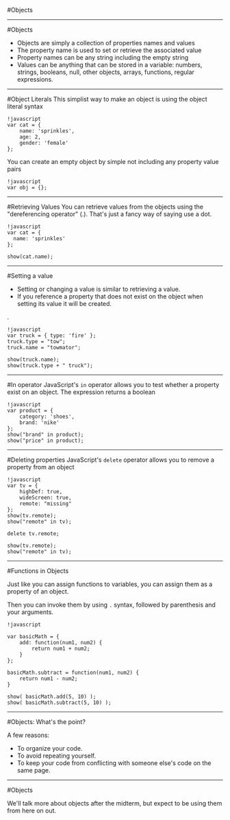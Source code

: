 #Objects

---
#Objects
- Objects are simply a collection of properties names and values
- The property name is used to set or retrieve the associated value
- Property names can be any string including the empty string
- Values can be anything that can be stored in a variable: numbers, strings, booleans, null, other objects, arrays, functions, regular expressions.

---
#Object Literals
This simplist way to make an object is using the object literal syntax

    !javascript
    var cat = {
        name: 'sprinkles',
        age: 2,
        gender: 'female'
    };

You can create an empty object by simple not including any property value pairs

    !javascript
    var obj = {};

---
#Retrieving Values
You can retrieve values from the objects using the "dereferencing operator" (.). That's just a fancy way of saying use a dot.

    !javascript
    var cat = {
      name: 'sprinkles'
    };

    show(cat.name);

---
#Setting a value
- Setting or changing a value is similar to retrieving a value.
- If you reference a property that does not exist on the object when setting its value it will be created.

.

    !javascript
    var truck = { type: 'fire' };
    truck.type = "tow";
    truck.name = "towmator";

    show(truck.name);
    show(truck.type + " truck");

---
#In operator
JavaScript's `in` operator allows you to test whether a property exist on an object. The expression returns a boolean

    !javascript
    var product = { 
        category: 'shoes', 
        brand: 'nike' 
    };
    show("brand" in product);
    show("price" in product);

---
#Deleting properties
JavaScript's `delete` operator allows you to remove a property from an object

    !javascript
    var tv = { 
        highDef: true,
        wideScreen: true, 
        remote: "missing" 
    };
    show(tv.remote);
    show("remote" in tv);

    delete tv.remote;

    show(tv.remote);
    show("remote" in tv);

---
#Functions in Objects

Just like you can assign functions to variables, you can assign them as a property of an object.

Then you can invoke them by using `.` syntax, followed by parenthesis and your arguments.

    !javascript

    var basicMath = {
        add: function(num1, num2) {
            return num1 + num2;
        }
    };

    basicMath.subtract = function(num1, num2) {
        return num1 - num2;
    }

    show( basicMath.add(5, 10) );
    show( basicMath.subtract(5, 10) );

---
#Objects: What's the point?

A few reasons:
- To organize your code.
- To avoid repeating yourself.
- To keep your code from conflicting with someone else's code on the same page.

---
#Objects

We'll talk more about objects after the midterm, but expect to be using them
from here on out.
